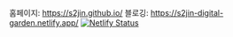홈페이지: https://s2jin.github.io/
블로깅: https://s2jin-digital-garden.netlify.app/ [![Netlify Status](https://api.netlify.com/api/v1/badges/03a9cb1d-65aa-4026-a5c6-f39fe788435b/deploy-status)](https://app.netlify.com/sites/s2jin-digital-garden/deploys)